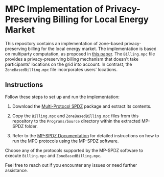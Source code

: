 # MPC Implementation of Privacy-Preserving Billing for Local Energy Market

This repository contains an implementation of zone-based privacy-preserving billing for the local energy market. The implementation is based on multiparty computation, as proposed in [this paper](https://doi.org/10.48550/arXiv.2307.08778). The `Billing.mpc` file provides a privacy-preserving billing mechanism that doesn't take participants' locations on the grid into account. In contrast, the `ZoneBasedBilling.mpc` file incorporates users' locations.

## Instructions

Follow these steps to set up and run the implementation:

1. Download the [Multi-Protocol SPDZ](https://github.com/data61/MP-SPDZ/releases) package and extract its contents.

2. Copy the `Billing.mpc` and `ZoneBasedBilling.mpc` files from this repository to the `Programs/Source` directory within the extracted MP-SPDZ folder.

3. Refer to the [MP-SPDZ Documentation](https://mp-spdz.readthedocs.io) for detailed instructions on how to run the MPC protocols using the MP-SPDZ software.

Choose any of the protocols supported by the MP-SPDZ software to execute `Billing.mpc` and `ZoneBasedBilling.mpc`.

Feel free to reach out if you encounter any issues or need further assistance.

